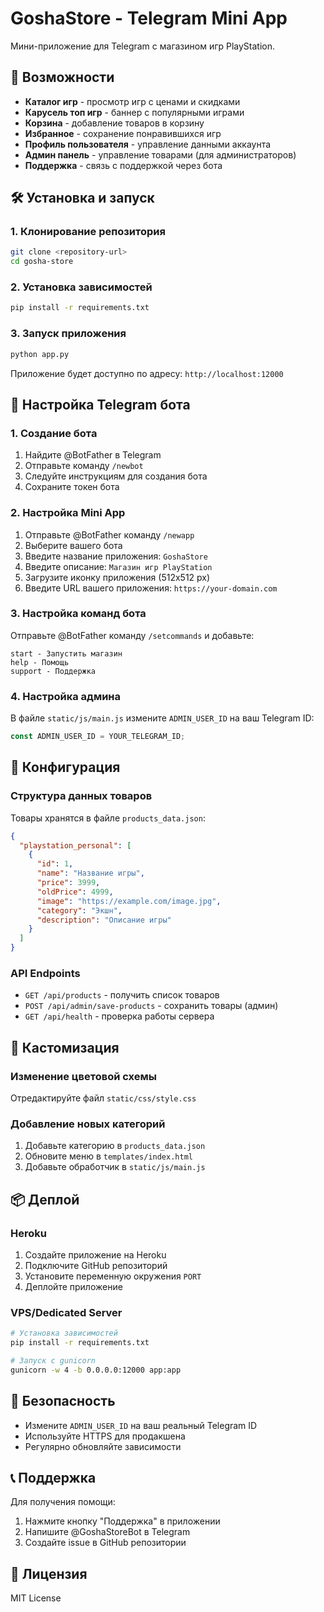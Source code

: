 # GoshaStore - Telegram Mini App

Мини-приложение для Telegram с магазином игр PlayStation.

## 🚀 Возможности

- **Каталог игр** - просмотр игр с ценами и скидками
- **Карусель топ игр** - баннер с популярными играми
- **Корзина** - добавление товаров в корзину
- **Избранное** - сохранение понравившихся игр
- **Профиль пользователя** - управление данными аккаунта
- **Админ панель** - управление товарами (для администраторов)
- **Поддержка** - связь с поддержкой через бота

## 🛠 Установка и запуск

### 1. Клонирование репозитория
```bash
git clone <repository-url>
cd gosha-store
```

### 2. Установка зависимостей
```bash
pip install -r requirements.txt
```

### 3. Запуск приложения
```bash
python app.py
```

Приложение будет доступно по адресу: `http://localhost:12000`

## 📱 Настройка Telegram бота

### 1. Создание бота
1. Найдите @BotFather в Telegram
2. Отправьте команду `/newbot`
3. Следуйте инструкциям для создания бота
4. Сохраните токен бота

### 2. Настройка Mini App
1. Отправьте @BotFather команду `/newapp`
2. Выберите вашего бота
3. Введите название приложения: `GoshaStore`
4. Введите описание: `Магазин игр PlayStation`
5. Загрузите иконку приложения (512x512 px)
6. Введите URL вашего приложения: `https://your-domain.com`

### 3. Настройка команд бота
Отправьте @BotFather команду `/setcommands` и добавьте:
```
start - Запустить магазин
help - Помощь
support - Поддержка
```

### 4. Настройка админа
В файле `static/js/main.js` измените `ADMIN_USER_ID` на ваш Telegram ID:
```javascript
const ADMIN_USER_ID = YOUR_TELEGRAM_ID;
```

## 🔧 Конфигурация

### Структура данных товаров
Товары хранятся в файле `products_data.json`:
```json
{
  "playstation_personal": [
    {
      "id": 1,
      "name": "Название игры",
      "price": 3999,
      "oldPrice": 4999,
      "image": "https://example.com/image.jpg",
      "category": "Экшн",
      "description": "Описание игры"
    }
  ]
}
```

### API Endpoints
- `GET /api/products` - получить список товаров
- `POST /api/admin/save-products` - сохранить товары (админ)
- `GET /api/health` - проверка работы сервера

## 🎨 Кастомизация

### Изменение цветовой схемы
Отредактируйте файл `static/css/style.css`

### Добавление новых категорий
1. Добавьте категорию в `products_data.json`
2. Обновите меню в `templates/index.html`
3. Добавьте обработчик в `static/js/main.js`

## 📦 Деплой

### Heroku
1. Создайте приложение на Heroku
2. Подключите GitHub репозиторий
3. Установите переменную окружения `PORT`
4. Деплойте приложение

### VPS/Dedicated Server
```bash
# Установка зависимостей
pip install -r requirements.txt

# Запуск с gunicorn
gunicorn -w 4 -b 0.0.0.0:12000 app:app
```

## 🔐 Безопасность

- Измените `ADMIN_USER_ID` на ваш реальный Telegram ID
- Используйте HTTPS для продакшена
- Регулярно обновляйте зависимости

## 📞 Поддержка

Для получения помощи:
1. Нажмите кнопку "Поддержка" в приложении
2. Напишите @GoshaStoreBot в Telegram
3. Создайте issue в GitHub репозитории

## 📄 Лицензия

MIT License
